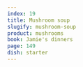 ```yaml
---
index: 19
title: Mushroom soup
slugify: mushroom-soup
product: mushrooms
book: Jamie's dinners
page: 149
dish: starter
---
```

